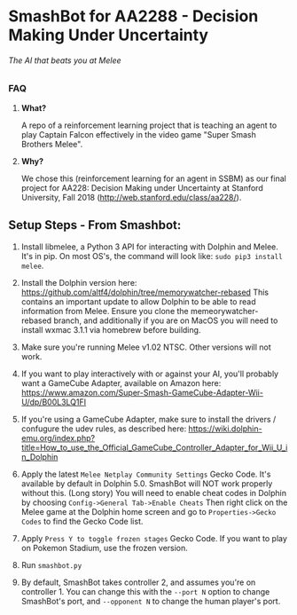 # SmashBot for AA2288 - Decision Making Under Uncertainty
###### The AI that beats you at Melee

### FAQ

1. **What?**

    A repo of a reinforcement learning project that is teaching an agent to play Captain Falcon effectively in the video game "Super Smash Brothers Melee".

2. **Why?**
    
    We chose this (reinforcement learning for an agent in SSBM) as our final project for AA228: Decision Making under Uncertainty at Stanford University, Fall 2018 (http://web.stanford.edu/class/aa228/).

## Setup Steps - From Smashbot:

1. Install libmelee, a Python 3 API for interacting with Dolphin and Melee. It's in pip. On most OS's, the command will look like:
`sudo pip3 install melee`.

2. Install the Dolphin version here:
https://github.com/altf4/dolphin/tree/memorywatcher-rebased
This contains an important update to allow Dolphin to be able to read information from Melee. Ensure you clone the memeorywatcher-rebased branch, and additionally if you are on MacOS you will need to install wxmac 3.1.1 via homebrew before building.

3. Make sure you're running Melee v1.02 NTSC. Other versions will not work.

4. If you want to play interactively with or against your AI, you'll probably want a GameCube Adapter, available on Amazon here: https://www.amazon.com/Super-Smash-GameCube-Adapter-Wii-U/dp/B00L3LQ1FI

5. If you're using a GameCube Adapter, make sure to install the drivers / confugure the udev rules, as described here:
https://wiki.dolphin-emu.org/index.php?title=How_to_use_the_Official_GameCube_Controller_Adapter_for_Wii_U_in_Dolphin

6. Apply the latest `Melee Netplay Community Settings` Gecko Code. It's available by default in Dolphin 5.0. SmashBot will NOT work properly without this. (Long story) You will need to enable cheat codes in Dolphin by choosing `Config->General Tab->Enable Cheats` Then right click on the Melee game at the Dolphin home screen and go to `Properties->Gecko Codes` to find the Gecko Code list.

7. Apply `Press Y to toggle frozen stages` Gecko Code. If you want to play on Pokemon Stadium, use the frozen version.

8. Run `smashbot.py`

9. By default, SmashBot takes controller 2, and assumes you're on controller 1. You can change this with the `--port N`  option to change SmashBot's port, and `--opponent N` to change the human player's port.
